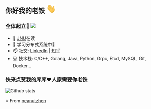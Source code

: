 ## 你好我的老铁 <img src="https://github.com/peanutzhen/peanutzhen/raw/master/gifs/Hi.gif" width="30px"></h2>

### 全体起立🤩 ![](https://visitor-badge.glitch.me/badge?page_id=peanutzhen.peanutzhen)

- 🔭 [JNU](https://jnu.edu.cn/)在读
- 🌱 学习分布式系统中🚀
- 📫 社交: [LinkedIn](https://www.linkedin.com/in/%E6%B4%9B%E7%94%9F-%E7%94%84-41b71b18a/) | [知乎](https://www.zhihu.com/people/zhen-luo-sheng)
- 💻 技术栈: C/C++, Golang, Java, Python, Grpc, Etcd, MySQL, Git, Docker...

### 快来点赞我的库库❤️人家需要你老铁

![Github stats](https://github-readme-stats.vercel.app/api?username=peanutzhen&show_icons=true&hide_border=true)

⭐️ From [peanutzhen](https://github.com/peanutzhen)
